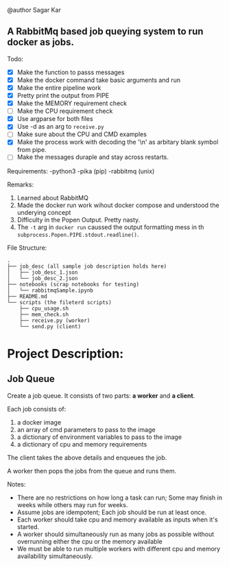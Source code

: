 @author Sagar Kar

## A RabbitMq based job queying system to run docker as jobs.

Todo:
- [x] Make the function to passs messages
- [x] Make the docker command take basic arguments and run
- [x] Make the entire pipeline work
- [x] Pretty print the output from PIPE
- [x] Make the MEMORY requirement check
- [ ] Make the CPU requirement check
- [x] Use argparse for both files
- [x] Use -d as an arg to `receive.py` 
- [ ] Make sure about the CPU and CMD examples
- [x] Make the process work with decoding the '\n' as arbitary blank symbol from pipe.
- [ ] Make the messages duraple and stay across restarts.

Requirements:
-python3
-pika (pip)
-rabbitmq (unix)

Remarks:
1. Learned about RabbitMQ
2. Made the docker run work wihout docker compose and understood the underying concept
3. Difficulty in the Popen Output. Pretty nasty.
4. The `-t` arg in `docker run` caussed the output formatting mess in th `subprocess.Popen.PIPE.stdout.readline()`.

File Structure:

    .
    ├── job_desc (all sample job description holds here)
    │   ├── job_desc_1.json
    │   └── job_desc_2.json
    ├── notebooks (scrap notebooks for testing)
    │   └── rabbitmqSample.ipynb
    ├── README.md
    └── scripts (the fileterd scripts)
        ├── cpu_usage.sh
        ├── mem_check.sh
        ├── receive.py (worker)
        └── send.py (client)


# Project Description:
## Job Queue

Create a job queue. It consists of two parts: **a worker** and **a client**.

Each job consists of:
1. a docker image
1. an array of cmd parameters to pass to the image
1. a dictionary of environment variables to pass to the image
1. a dictionary of cpu and memory requirements

The client takes the above details and enqueues the job.

A worker then pops the jobs from the queue and runs them.

Notes:
- There are no restrictions on how long a task can run; Some may finish in weeks while others may run for weeks.
- Assume jobs are idempotent; Each job should be run at least once.
- Each worker should take cpu and memory available as inputs when it's started.
- A worker should simultaneously run as many jobs as possible without overrunning either the cpu or the memory available
- We must be able to run multiple workers with different cpu and memory availability simultaneously.
